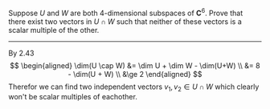 Suppose $U$ and $W$ are both 4-dimensional subspaces of $\mathbf C^6$. Prove that there exist two vectors in $U \cap W$ such that neither of these vectors is a scalar multiple of the other.

---

By 2.43
$$
\begin{aligned}
\dim(U \cap W)
&= \dim U + \dim W - \dim(U+W) \\
&= 8 - \dim(U + W) \\
&\ge 2
\end{aligned}
$$
Therefor we can find two independent vectors $v_1,v_2 \in U \cap W$ which clearly won't be scalar multiples of eachother.
